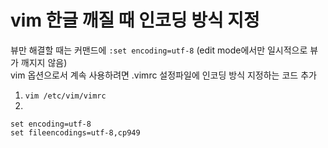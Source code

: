 # vim 한글 깨질 때 인코딩 방식 지정

뷰만 해결할 때는 커맨드에 `:set encoding=utf-8` (edit mode에서만 일시적으로 뷰가 깨지지 않음)\
vim 옵션으로서 계속 사용하려면 .vimrc 설정파일에 인코딩 방식 지정하는 코드 추가

1. `vim /etc/vim/vimrc`
2.

```vim
set encoding=utf-8 
set fileencodings=utf-8,cp949
```



